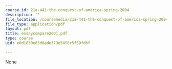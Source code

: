 ```yaml
---
course_id: 21a-441-the-conquest-of-america-spring-2004
description: ''
file_location: /coursemedia/21a-441-the-conquest-of-america-spring-2004/e0d1830e85d8ade373e5458c5f59fdbf_essaycompare2001.pdf
file_type: application/pdf
layout: pdf
title: essaycompare2001.pdf
type: course
uid: e0d1830e85d8ade373e5458c5f59fdbf

---
```

None